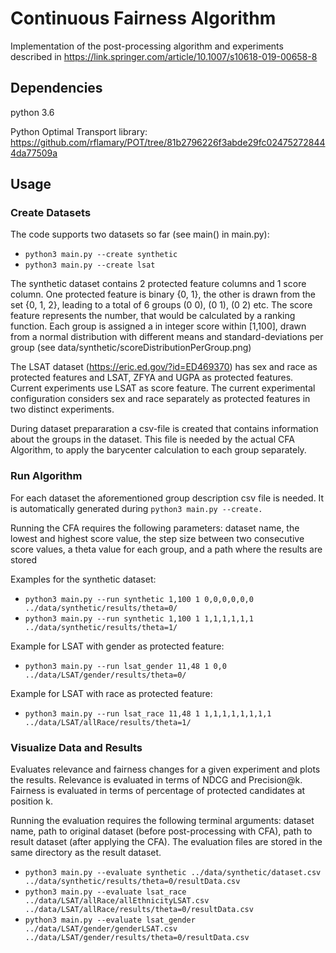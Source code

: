 # Continuous Fairness Algorithm

Implementation of the post-processing algorithm and experiments described in https://link.springer.com/article/10.1007/s10618-019-00658-8

## Dependencies
python 3.6

Python Optimal Transport library: https://github.com/rflamary/POT/tree/81b2796226f3abde29fc024752728444da77509a

## Usage

### Create Datasets
The code supports two datasets so far (see main() in main.py):
* ``python3 main.py --create synthetic``
* ``python3 main.py --create lsat``

The synthetic dataset contains 2 protected feature columns and 1 score column. One protected feature is binary {0, 1}, the other is drawn from the set {0, 1, 2}, leading to a total of 6 groups (0 0), (0 1), (0 2) etc. The score feature represents the number, that would be calculated by a ranking function. Each group is assigned a in integer score within [1,100], drawn from a normal distribution with different means and standard-deviations per group (see data/synthetic/scoreDistributionPerGroup.png)

The LSAT dataset (https://eric.ed.gov/?id=ED469370) has sex and race as protected features and LSAT, ZFYA and UGPA as protected features. Current experiments use LSAT as score feature. The current experimental configuration considers sex and race separately as protected features in two distinct experiments.

During dataset prepararation a csv-file is created that contains information about the groups in the dataset. This file is needed by the actual CFA Algorithm, to apply the barycenter calculation to each group separately. 

### Run Algorithm 

For each dataset the aforementioned group description csv file is needed. It is automatically generated during ``python3 main.py --create.``

Running the CFA requires the following parameters: dataset name, the lowest and highest score value, the step size between two consecutive score values, a theta value for each group, and a path where the results are stored

Examples for the synthetic dataset:
* ``python3 main.py --run synthetic 1,100 1 0,0,0,0,0,0 ../data/synthetic/results/theta=0/``
* ``python3 main.py --run synthetic 1,100 1 1,1,1,1,1,1 ../data/synthetic/results/theta=1/``

Example for LSAT with gender as protected feature:
* ``python3 main.py --run lsat_gender 11,48 1 0,0 ../data/LSAT/gender/results/theta=0/``

Example for LSAT with race as protected feature:
* ``python3 main.py --run lsat_race 11,48 1 1,1,1,1,1,1,1,1 ../data/LSAT/allRace/results/theta=1/``


### Visualize Data and Results
Evaluates relevance and fairness changes for a given experiment and plots the results. Relevance is evaluated in terms of NDCG and Precision@k. Fairness is evaluated in terms of percentage of protected candidates at position k.

Running the evaluation requires the following terminal arguments: dataset name, path to original dataset (before post-processing with CFA), path to result dataset (after applying the CFA). The evaluation files are stored in the same directory as the result dataset.

* ``python3 main.py --evaluate synthetic ../data/synthetic/dataset.csv ../data/synthetic/results/theta=0/resultData.csv``
* ``python3 main.py --evaluate lsat_race ../data/LSAT/allRace/allEthnicityLSAT.csv ../data/LSAT/allRace/results/theta=0/resultData.csv``
* ``python3 main.py --evaluate lsat_gender ../data/LSAT/gender/genderLSAT.csv ../data/LSAT/gender/results/theta=0/resultData.csv``
